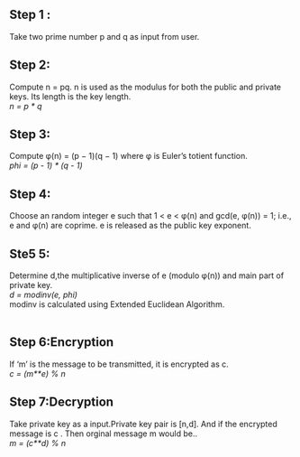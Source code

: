 <h2>Step 1 :</h1>
Take two prime number p and q as input from user.
<h2>Step 2:</h2>
Compute n = pq. n is used as the modulus for both the public and private keys. Its length is the key length.
<br>
<i>n = p * q</i>

<h2>Step 3:</h2>
Compute φ(n) = (p − 1)(q − 1) where φ is Euler’s totient function.
<br><i>phi = (p - 1) * (q - 1)</i>
<h2>Step 4:</h2>
Choose an random integer e such that 1 < e < φ(n) and gcd(e, φ(n)) = 1; 
i.e., e and φ(n) are coprime. e is released as the public key exponent.
<h2>Ste5 5: </h2>
Determine d,the multiplicative inverse of e (modulo φ(n)) and main part of private key.
<br><i>d = modinv(e, phi)</i><br>
modinv is calculated using Extended Euclidean Algorithm.
<br><br>
<h2>Step 6:Encryption</h2>
If ‘m’ is the message to be transmitted, it is encrypted as c.
<br><i>c = (m**e) % n</i>

<h2>Step 7:Decryption</h2>
Take private key as a input.Private key pair is [n,d]. 
And if the encrypted message is c . Then orginal message m would be..
<br><i>m = (c**d) % n</i>
